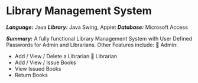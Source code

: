 # Library Management System

***Language:*** Java
***Library:*** Java Swing, Applet
***Database:*** Microsoft Access

***Summary:***
A fully functional Library Management System with User Defined Passwords for Admin and Librarians. Other Features include:
 🔹 Admin:
 - Add / View / Delete a Librarian
 🔹 Librarian
 - Add / View / Issue Books
 - View Issued Books
 - Return Books

